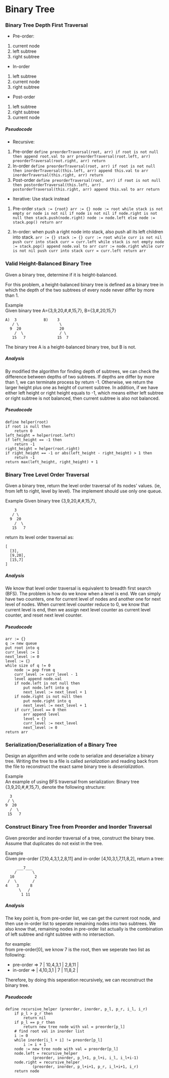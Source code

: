 # Binary Tree

### Binary Tree Depth First Traversal
*  Pre-order:
  1. current node
  2. left subtree
  3. right subtree
*  In-order
  1. left subtree
  2. current node
  3. right subtree
*  Post-order
  1. left subtree
  2. right subtree
  3. current node

##### Pseudocode
*  Recursive:
  1. Pre-order
    ```
    define preorderTraversal(root, arr)
        if root is not null then
            append root.val to arr
            preorderTraversal(root.left, arr)
            preorderTraversal(root.right, arr)
        return
    ```
  2. In-order
    ```
    define preorderTraversal(root, arr)
        if root is not null then
            inorderTraversal(this.left, arr)
            append this.val to arr
            inorderTraversal(this.right, arr)
        return
    ```
  3. Post-order
    ```
    define preorderTraversal(root, arr)
        if root is not null then
            postorderTraversal(this.left, arr)
            postorderTraversal(this.right, arr)
            append this.val to arr
        return
    ```
    
*  Iterative:
Use stack instead
  1. Pre-order
    ```
    stack := {root}
    arr := {}
    node := root
    while stack is not empty or node is not nil
        if node is not nil
            if node.right is not null then
                stack.push(node.right)
            node := node.left
        else
            node := stack.pop()
    return arr
    ```
    
  2. In-order: when push a right node into stack, also push all its left children into stack.
    ```
    arr := {}
    stack := {}
    curr := root
    while curr is not nil
        push curr into stack
        curr = curr.left
    while stack is not empty
        node := stack.pop()
        append node.val to arr
        curr := node.right
        while curr is not nil
            push curr into stack
            curr = curr.left
    return arr
    ```

### Valid Height-Balanced Binary Tree
Given a binary tree, determine if it is height-balanced.

For this problem, a height-balanced binary tree is defined as a binary tree in which the depth of the two subtrees of every node never differ by more than 1.

Example  
Given binary tree A={3,9,20,#,#,15,7}, B={3,#,20,15,7}

```
A)  3            B)    3 
   / \                  \
  9  20                 20
    /  \                / \
   15   7              15  7
```

The binary tree A is a height-balanced binary tree, but B is not.

##### Analysis
By modified the algorithm for finding depth of subtrees, we can check the difference between depths of two subtrees. If depths are differ by more than 1, we can terminate process by return -1. Otherwise, we return the larger height plus one as height of current subtree. In addition, if we have either left height or right height equals to -1, which means either left subtree or right subtree is not balanced, then current subtree is also not balanced.

##### Pseudocode
```
define helper(root)
if root is null then
    return 0
left_height = helper(root.left)
if left_height == -1 then
    return -1
right_height = helper(root.right)
if right_height == -1 or abs(left_height - right_height) > 1 then
    return -1
return max(left_height, right_height) + 1
```

### Binary Tree Level Order Traversal
Given a binary tree, return the level order traversal of its nodes' values. (ie, from left to right, level by level). The implement should use only one queue.

Example
Given binary tree {3,9,20,#,#,15,7},
```
    3
   / \
  9  20
    /  \
   15   7
```

return its level order traversal as:
```
[
  [3],
  [9,20],
  [15,7]
]
```

##### Analysis
We know that level order traversal is equivalent to breadth first search (BFS). The problem is how do we know when a level is end. We can simply have two counters, one for current level of nodes and another one for next level of nodes. When current level counter reduce to 0, we know that current level is end, then we assign next level counter as current level counter, and reset next level counter.

##### Pseudocode
```
arr := {}
q := new queue
put root into q
curr_level := 1
next_level := 0
level := {}
while size of q != 0
    node := pop from q
    curr_level := curr_level - 1
    level append node.val
    if node.left is not null then
        put node.left into q
        next_level := next_level + 1
    if node.right is not null then
        put node.right into q
        next_level := next_level + 1
    if curr_level == 0 then
        arr append level
        level = {}
        curr_level := next_level
        next_level := 0
return arr
```

### Serialization/Deserialization of a Binary Tree
Design an algorithm and write code to serialize and deserialize a binary tree. Writing the tree to a file is called *serialization* and reading back from the file to reconstruct the exact same binary tree is *deserialization*.

Example  
An example of using BFS traversal from serialization:
Binary tree {3,9,20,#,#,15,7}, denote the following structure:

```
  3
 / \
9  20
  /  \
 15   7
```

### Construct Binary Tree from Preorder and Inorder Traversal
Given preorder and inorder traversal of a tree, construct the binary tree. Assume that duplicates do not exist in the tree.

Example  
Given pre-order [7,10,4,3,1,2,8,11] and in-order [4,10,3,1,7,11,8,2], return a tree:

```
     ___7___
    /       \
  10         2
 /  \       /
4    3     8
      \   /
       1 11
```

##### Analysis
The key point is, from pre-order list, we can get the current root node, and then use in-order list to seperate remaining nodes into two subtrees. We also know that, remaining nodes in pre-order list actually is the combination of left subtree and right subtree with no intersection.

for example:  
from pre-order[0], we know 7 is the root, then we seperate two list as following:

*  pre-order => 7 | 10,4,3,1 | 2,8,11 |  
*  in-order => | 4,10,3,1 | 7 | 11,8,2 |

Therefore, by doing this seperation recursively, we can reconstruct the binary tree.

##### Pseudocode
```
define recursive_helper (preorder, inorder, p_l, p_r, i_l, i_r)
    if p_l > p_r then
        return nil
    if p_l == p_r then
        return new tree node with val = preorder[p_l]
    # find root val in inorder list
    i := 0
    while inorder[i_l + i] != preorder[p_l]
        i := i + 1
    node := new tree node with val = preorder[p_l]
    node.left = recursive_helper
            (preorder, inorder, p_l+1, p_l+i, i_l, i_l+i-1)
    node.right = recursive_helper
            (preorder, inorder, p_l+i+1, p_r, i_l+i+1, i_r)
    return node
```